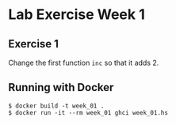 # Lab Exercise Week 1

## Exercise 1

Change the first function `inc` so that it adds 2.

## Running with Docker

```
$ docker build -t week_01 .
$ docker run -it --rm week_01 ghci week_01.hs
```
